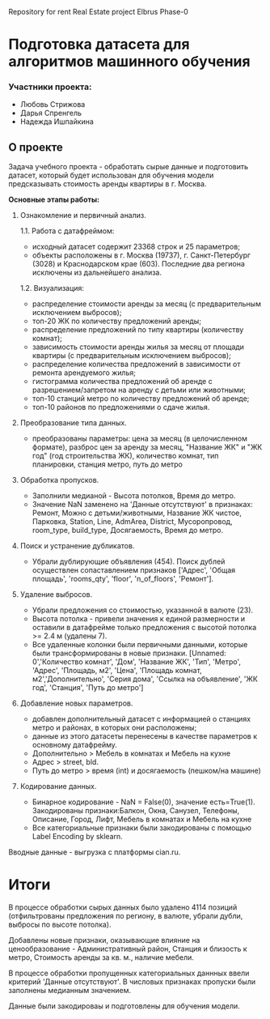 Repository for rent Real Estate project Elbrus Phase-0

# Подготовка датасета для алгоритмов машинного обучения  

### Участники проекта:

* Любовь Стрижова
* Дарья Спренгель
* Надежда Ишпайкина

## О проекте
Задача учебного проекта - обработать сырые данные и подготовить датасет, который будет использован для обучения модели предсказывать стоимость аренды квартиры в г. Москва. 

**Основные этапы работы:**
1. Ознакомление и первичный анализ.
   
   1.1. Работа с датафреймом:
      * исходный датасет содержит 23368 строк и 25 параметров;
      * объекты расположены в г. Москва (19737), г. Санкт-Петербург (3028) и Краснодарском крае (603). Последние два региона исключены из дальнейшего анализа.
        
   1.2. Визуализация:
      * распределение стоимости аренды за месяц (с предварительным исключением выбросов);
      * топ-20 ЖК по количеству предложений аренды;
      * распределение предложений по типу квартиры (количеству комнат);
      * зависимость стоимости аренды жилья за месяц от площади квартиры (с предварительным исключением выбросов);
      * распределение количества предложений в зависимости от ремонта арендуемого жилья;
      * гистограмма количества предложений об аренде с разрешением/запретом на аренду с детьми или животными;
      * топ-10 станций метро по количеству предложений об аренде;
      * топ-10 районов по предложениями о сдаче жилья.
        
2. Преобразование типа данных.
   * преобразованы параметры: цена за месяц (в целочисленном формате), разброс цен за аренду за месяц, "Название ЖК" и "ЖК год" (год строительства ЖК), количество комнат, тип планировки, станция метро, путь до метро
  
3. Обработка пропусков.
   * Заполнили медианой - Высота потолков,  Время до метро.
   * Значение NaN заменено на 'Данные отсутствуют' в признаках: Ремонт, Можно с детьми/животными, Название ЖК чистое, Парковка, Station, Line, AdmArea, District, Мусоропровод, room_type,  build_type, Досягаемость, Время до метро.

4. Поиск и устранение дубликатов.
   * Убрали дублирующие объявления (454). Поиск дублей осуществлен сопаставлением признаков ['Адрес', 'Общая площадь', 'rooms_qty', 'floor', 'n_of_floors', 'Ремонт'].

5. Удаление выбросов.
   * Убрали предложения со стоимостью, указанной в валюте (23). 
   * Высота потолка - привели значения к единой размерности и оставили в датафрейме только предложения с высотой потолка >= 2.4 м (удалены 7).
   * Все удаленные колонки были первичными данными, которые были трансформированы в новые признаки. [Unnamed: 0','Количество комнат', 'Дом', 'Название ЖК', 'Тип', 'Метро', 'Адрес', 'Площадь, м2', 'Цена', 'Площадь комнат, м2','Дополнительно', 'Серия дома', 'Ссылка на объявление', 'ЖК год', 'Станция', 'Путь до метро']
     
6. Добавление новых параметров.
   * добавлен дополнительный датасет с информацией о станциях метро и районах, в которых они расположены;
   * данные из этого датасеты перенесены в качестве параметров к основному датафрейму.
   * Дополнительно > Мебель в комнатax и Мебель на кухне 
   * Адрес > street, bld.
   * Путь до метро > время (int) и досягаемость (пешком/на машине)

7. Кодирование данных.
   * Бинарное кодирование - NaN = False(0), значение есть=True(1). Закодированы признаки:Балкон, Окна, Санузел, Телефоны, Описание, Город, Лифт, Мебель в комнатax и Мебель на кухне 
   * Все категориальные признаки были закодированы c помощью Label Encoding by sklearn.

Вводные данные - выгрузка с платформы cian.ru. 

# Итоги
В процессе обработки сырых данных было удалено 4114 позиций (отфильтрованы предложения по региону, в валюте, убрали дубли, выбросы по высоте потолка).

Добавлены новые признаки, оказывающие влияние на ценообразование - Административный район, Станция и близость к метро, Стоимость аренды за кв. м., наличие мебели.

В процессе обработки пропущенных категориальных даннных ввели критерий 'Данные отсутствуют'. В числовых признаках пропуски были заполнены медианным значением. 

Данные были закодироваы и подготовлены для обучения модели. 


